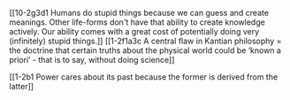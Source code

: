 [[10-2g3d1 Humans do stupid things because we can guess and create meanings. Other life-forms don't have that ability to create knowledge actively. Our ability comes with a great cost of potentially doing very (infinitely) stupid things.]]
	[[1-2f1a3c A central flaw in Kantian philosophy = the doctrine that certain truths about the physical world could be ‘known a priori’ - that is to say, without doing science]]

[[1-2b1 Power cares about its past because the former is derived from the latter]]
